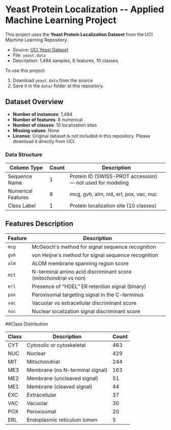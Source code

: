 # Yeast Protein Localization -- Applied Machine Learning Project

This project uses the **Yeast Protein Localization Dataset** from the UCI Machine Learning Repository.

- Source: [UCI Yeast Dataset](https://archive.ics.uci.edu/dataset/110/yeast)
- File: `yeast.data`
- Description: 1,484 samples, 8 features, 10 classes.

To use this project:
1. Download `yeast.data` from the source
2. Save it in the `data/` folder at this repository.

## Dataset Overview
- **Number of instances**: 1,484
- **Number of features**: 8 numerical
- **Number of classes**: 10 localization sites
- **Missing values**: None
- **License**: Original dataset is not included in this repository. Please download it directly from UCI.

### Data Structure

| Column Type       | Count | Description |
|-------------------|-------|-------------|
| Sequence Name     | 1     | Protein ID (SWISS-PROT accession) — not used for modeling |
| Numerical Features| 8     | mcg, gvh, alm, mit, erl, pox, vac, nuc |
| Class Label       | 1     | Protein localization site (10 classes) |

## Features Description

| Feature | Description |
|---------|-------------|
| `mcg`  | McGeoch's method for signal sequence recognition |
| `gvh`  | von Heijne's method for signal sequence recognition |
| `alm`  | ALOM membrane spanning region score |
| `mit`  | N-terminal amino acid discriminant score (mitochondrial vs non) |
| `erl`  | Presence of “HDEL” ER retention signal (binary) |
| `pox`  | Peroxisomal targeting signal in the C-terminus |
| `vac`  | Vacuolar vs extracellular discriminant score |
| `nuc`  | Nuclear localization signal discriminant score |

##Class Distribution

| Class | Description                                | Count |
|-------|---------------------------------------------|-------|
| CYT   | Cytosolic or cytoskeletal                  | 463 |
| NUC   | Nuclear                                   | 429 |
| MIT   | Mitochondrial                            | 244 |
| ME3   | Membrane (no N-terminal signal)          | 163 |
| ME2   | Membrane (uncleaved signal)              | 51 |
| ME1   | Membrane (cleaved signal)                | 44 |
| EXC   | Extracellular                           | 37 |
| VAC   | Vacuolar                               | 30 |
| POX   | Peroxisomal                           | 20 |
| ERL   | Endoplasmic reticulum lumen          | 5 |
